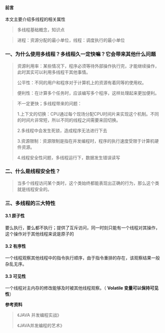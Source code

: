 #### 前言

本文主要介绍多线程的相关属性

> 多线程基础概念，知识点

> 进程：资源分配的最小单位，线程：调度执行的最小单位

### 一、为什么使用多线程？多线程久一定快嘛？它会带来其他什么问题

> 资源利用率：某些情况下，程序必须等待外部操作执行完，才能继续操作，此时其实可以利用多线程干其他事情。
>
> 公平性：不同的用户和程序对于计算机上的资源有着同等的使用权。
>
> 便利性：在计算多个任务时，应该编写多个程序，这样处理起来更加便利。

>  不一定更快；多线程带来的问题：
>
> 1.上下文的切换：CPU通过每个现场分配CPU时间片来实现这个机制。不同的时间片非常短，所以不同的线程之间需要来回切换。
>
> 2.多线程中会发生死锁，造成程序无法进行下去
>
> 3.资源限制：资源限制是指在并发编程时，程序的执行速度受限于计算机硬件资源。
>
> 4.线程安全性问题，多线程运行下，数据发生错误读写

###  二、什么是线程安全性？

> 当多个线程访问某个类时，这个类始终都能表现出正确的行为，那么这个类就是线程安全的。

### 三、多线程的三大特性

#### 3.1 原子性

要么执行，要么都不执行；提供了互斥访问，同一时刻只能有一个线程对其操作，这个操作对于其他线程来说是原子的

#### 3.2 有序性

一个线程观察其他线程中的指令执行顺序，由于指令重排的存在，该观察结果一般杂乱无序。

#### 3.3 可见性

一个线程对主内存的修改能够及时被其他线程观察。（ **Volatile 变量可以保持可见性**）

**参考资料**

> 《JAVA 并发编程实战》
>
> 《JAVA并发编程的艺术》

